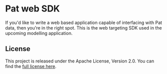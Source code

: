 # Pat web SDK

If you'd like to write a web based application capable of interfacing with Pat
data, then you're in the right spot. This is the web targeting SDK used in the
upcoming modelling application.

## License

This project is released under the Apache License, Version 2.0. You can find
the [full license here](./LICENSE).

